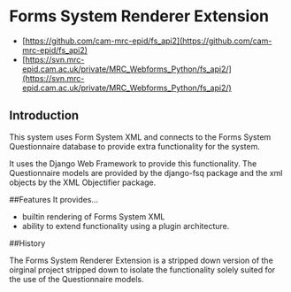 # Forms System Renderer Extension

* [https://github.com/cam-mrc-epid/fs_api2](https://github.com/cam-mrc-epid/fs_api2)
* [https://svn.mrc-epid.cam.ac.uk/private/MRC_Webforms_Python/fs_api2/](https://svn.mrc-epid.cam.ac.uk/private/MRC_Webforms_Python/fs_api2/)

## Introduction

This system uses Form System XML and connects to the Forms System Questionnaire database to provide extra functionality for the system.   

It uses the Django Web Framework to provide this functionality.  The Questionnaire models are provided by the django-fsq package and the xml objects by the XML Objectifier package. 

##Features
It provides...

- builtin rendering of Forms System XML 
- ability to extend functionality using a plugin architecture.  

##History

The Forms System Renderer Extension is a stripped down version of the oirginal project stripped down to isolate the functionality solely suited for the use of the Questionnaire models.






